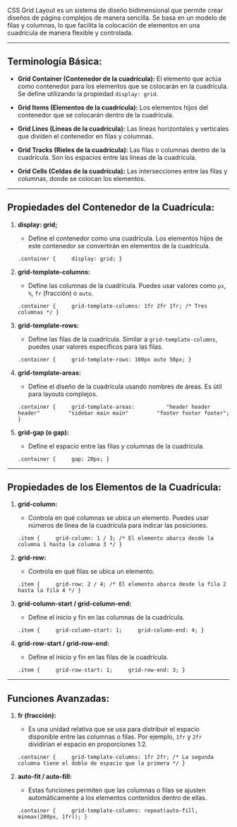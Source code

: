 CSS Grid Layout es un sistema de diseño bidimensional que permite crear diseños de página complejos de manera sencilla. Se basa en un modelo de filas y columnas, lo que facilita la colocación de elementos en una cuadrícula de manera flexible y controlada.

---

## **Terminología Básica:**

- **Grid Container (Contenedor de la cuadrícula):** El elemento que actúa como contenedor para los elementos que se colocarán en la cuadrícula. Se define utilizando la propiedad `display: grid`.
    
- **Grid Items (Elementos de la cuadrícula):** Los elementos hijos del contenedor que se colocarán dentro de la cuadrícula.
    
- **Grid Lines (Líneas de la cuadrícula):** Las líneas horizontales y verticales que dividen el contenedor en filas y columnas.
    
- **Grid Tracks (Rieles de la cuadrícula):** Las filas o columnas dentro de la cuadrícula. Son los espacios entre las líneas de la cuadrícula.
    
- **Grid Cells (Celdas de la cuadrícula):** Las intersecciones entre las filas y columnas, donde se colocan los elementos.
    

---

## **Propiedades del Contenedor de la Cuadrícula:**

1. **display: grid;**
    
    - Define el contenedor como una cuadrícula. Los elementos hijos de este contenedor se convertirán en elementos de la cuadrícula.
    
    `.container {     display: grid; }`
    
2. **grid-template-columns:**
    
    - Define las columnas de la cuadrícula. Puedes usar valores como `px`, `%`, `fr` (fracción) o `auto`.
    
    `.container {     grid-template-columns: 1fr 2fr 1fr; /* Tres columnas */ }`
    
3. **grid-template-rows:**
    
    - Define las filas de la cuadrícula. Similar a `grid-template-columns`, puedes usar valores específicos para las filas.
    
    `.container {     grid-template-rows: 100px auto 50px; }`
    
4. **grid-template-areas:**
    
    - Define el diseño de la cuadrícula usando nombres de áreas. Es útil para layouts complejos.
    
    `.container {     grid-template-areas:          "header header header"         "sidebar main main"         "footer footer footer"; }`
    
5. **grid-gap (o gap):**
    
    - Define el espacio entre las filas y columnas de la cuadrícula.
    
    `.container {     gap: 20px; }`
    

---

## **Propiedades de los Elementos de la Cuadrícula:**

1. **grid-column:**
    
    - Controla en qué columnas se ubica un elemento. Puedes usar números de línea de la cuadrícula para indicar las posiciones.
    
    `.item {     grid-column: 1 / 3; /* El elemento abarca desde la columna 1 hasta la columna 3 */ }`
    
2. **grid-row:**
    
    - Controla en qué filas se ubica un elemento.
    
    `.item {     grid-row: 2 / 4; /* El elemento abarca desde la fila 2 hasta la fila 4 */ }`
    
3. **grid-column-start / grid-column-end:**
    
    - Define el inicio y fin en las columnas de la cuadrícula.
    
    `.item {     grid-column-start: 1;     grid-column-end: 4; }`
    
4. **grid-row-start / grid-row-end:**
    
    - Define el inicio y fin en las filas de la cuadrícula.
    
    
    `.item {     grid-row-start: 1;     grid-row-end: 3; }`
    

---

## **Funciones Avanzadas:**

1. **fr (fracción):**
    
    - Es una unidad relativa que se usa para distribuir el espacio disponible entre las columnas o filas. Por ejemplo, `1fr` y `2fr` dividirían el espacio en proporciones 1:2.
    
    `.container {     grid-template-columns: 1fr 2fr; /* La segunda columna tiene el doble de espacio que la primera */ }`
    
2. **auto-fit / auto-fill:**
    
    - Estas funciones permiten que las columnas o filas se ajusten automáticamente a los elementos contenidos dentro de ellas.
    
    `.container {     grid-template-columns: repeat(auto-fill, minmax(200px, 1fr)); }`